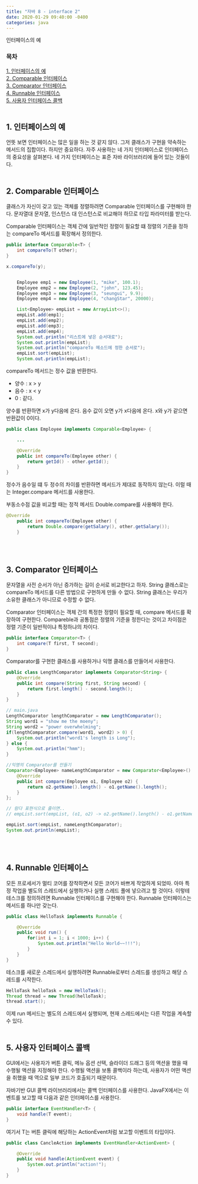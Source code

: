 ```yaml
---
title: "자바 8 - interface 2"
date: 2020-01-29 09:40:00 -0400
categories: java
---
```


인터페이스의 예

### 목차
[1. 인터페이스의 예](#1-인터페이스의-예)<br>
[2. Comparable 인터페이스](#2-comparable-인터페이스)<br>
[3. Comparator 인터페이스](#3-comparator-인터페이스)<br>
[4. Runnable 인터페이스](#4-runnable-인터페이스)<br>
[5. 사용자 인터페이스 콜백](#5-사용자-인터페이스-콜백)<br>
<br>

## 1. 인터페이스의 예
언뜻 보면 인터페이스는 많은 일을 하는 것 같지 않다. 그저 클래스가 구현을 약속하는 메서드의 집합이다. 하지만 중요하다. 자주 사용하는 네 가지 인터페이스로 인터페이스의 중요성을 살펴본다. 네 가지 인터페이스는 표준 자바 라이브러리에 들어 있는 것들이다.
<br><br>

## 2. Comparable 인터페이스
클래스가 자신이 갖고 있는 객체를 정렬하려면 Comparable 인터페이스를 구현해야 한다. 문자열대 문자열, 인스턴스 대 인스턴스로 비교해야 하므로 타입 파라미터를 받는다. 

Comparable 인터페이스는 객체 간에 일반적인 정렬이 필요할 떄 정렬의 기준을 정하는 compareTo 메서드를 확장해서 정의한다.

```java
public interface Comparable<T> {
    int compareTo(T other);
}
```

```java
x.compareTo(y);
```

```java

    Employee emp1 = new Employee(1, "mike", 100.1);
    Employee emp2 = new Employee(2, "john", 123.45);
    Employee emp3 = new Employee(3, "seungui", 9.9);
    Employee emp4 = new Employee(4, "changStar", 20000);

    List<Employee> empList = new ArrayList<>();
    empList.add(emp1);
    empList.add(emp2);
    empList.add(emp3);
    empList.add(emp4);
    System.out.println("리스트에 넣은 순서대로");
    System.out.println(empList);
    System.out.println("compareTo 메소드에 정한 순서로");
    empList.sort(empList);
    System.out.println(empList);
```

compareTo 메서드는 정수 값을 반환한다. 
- 양수 : x > y
- 음수 : x < y
- 0 : 같다.

양수를 반환하면 x가 y다음에 온다. 음수 값이 오면 y가 x다음에 온다. x와 y가 같으면 반환값이 0이다.

```java
public class Employee implements Comparable<Employee> {

    ...

    @Override
    public int compareTo(Employee other) {
        return getId() - other.getId();
    }
}
```

정수가 음수일 떄 두 정수의 차이를 반환하면 메서드가 제대로 동작하지 않는다. 이럴 때는 Integer.compare 메서드를 사용한다.

부동소수점 값을 비교할 때는 정적 메서드 Double.compare를 사용해야 한다.

```java
@Override
    public int compareTo(Employee other) {
        return Double.compare(getSalary(), other.getSalary());
    }
```
<br><br>

## 3. Comparator 인터페이스
문자열을 사전 순서가 아닌 증가하는 길이 순서로 비교한다고 하자. String 클래스로는 compareTo 메서드를 다른 방법으로 구현하게 만들 수 없다. String 클래스는 우리가 소유한 클래스가 아니므로 수정할 수 없다.

Comparator 인터페이스는 객체 간의 특정한 정렬이 필요할 때, compare 메서드를 확장하여 구현한다. Compareble과 공통점은 정렬의 기준을 정한다는 것이고 차이점은 정렬 기준이 일반적이냐 특정하냐의 차이다.

```java
public interface Comparator<T> {
    int compare(T first, T second);
}
```

Comparator를 구현한 클래스를 사용하거나 익명 클래스를 만들어서 사용한다.

```java
public class LengthComparator implements Comparator<String> {
    @Override
    public int compare(String first, String second) {
        return first.length() - second.length();
    }
}

// main.java
LengthComparator lengthComparator = new LengthComparator();
String word1 = "show me the moeny";
String word2 = "power overwhelming";
if(lengthComparator.compare(word1, word2) > 0) {
    System.out.println("word1's length is Long");
} else {
    System.out.println("hmm");
}
```

```java
//익명의 Comparator를 만들기
Comparator<Employee> nameLengthComparator = new Comparator<Employee>() {
    @Override
    public int compare(Employee o1, Employee o2) {
        return o2.getName().length() - o1.getName().length();
    }
};

// 람다 표현식으로 줄이면..
// empList.sort(empList, (o1, o2) -> o2.getName().length() - o1.getName().length());

empList.sort(empList, nameLengthComparator);
System.out.println(empList);
```
<br><br>

## 4. Runnable 인터페이스
모든 프로세서가 멀티 코어를 장착하면서 모든 코어가 바쁘게 작업하게 되었따. 아마 특정 작업을 별도의 스레드에서 실행하거나 실행 스레드 풀에 넣으려고 할 것이다. 이렇테 테스크를 정의하려면 Runnable 인터페이스를 구현해야 한다. Runnable 인터페이스는 메서드를 하나만 갖는다.

```java
public class HelloTask implements Runnable {

    @Override
    public void run() {
        for(int i = 1; i < 1000; i++) {
            System.out.println("Hello World~~!!!");
        }
    }
}
```

테스크를 새로운 스레드에서 실행하려면 Runnable로부터 스레드를 생성하고 해당 스레드를 시작한다.

```java
HelloTask helloTask = new HelloTask();
Thread thread = new Thread(helloTask);
thread.start();
```

이제 run 메서드는 별도의 스레드에서 실행되며, 현재 스레드에서는 다른 작업을 계속할 수 있다.
<br><br>

## 5. 사용자 인터페이스 콜백
GUI에서는 사용자가 버튼 클릭, 메뉴 옵션 선택, 슬라이더 드래그 등의 액션을 했을 때 수행될 액션을 지정해야 한다. 수행될 액션을 보통 콜백이라 하는데, 사용자가 어떤 액션을 취했을 때 역으로 일부 코드가 호출되기 때문이다.

자바기반 GUI 콜백 라이브러리에서는 콜백 인터페이스를 사용한다. JavaFX에서는 이벤트를 보고할 때 다음과 같은 인터페이스를 사용한다.

```java
public interface EventHandler<T> {
    void handle(T event);
}
```

여기서 T는 버튼 클릭에 해당하는 ActionEvent처럼 보고할 이벤트의 타입이다.

```java
public class CancleAction implements EventHandler<ActionEvent> {

    @Override
    public void handle(ActionEvent event) {
        System.out.println("action!");
    }
}
```